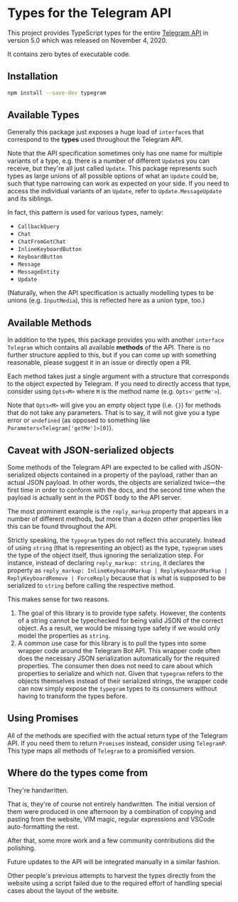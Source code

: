 # Types for the Telegram API

This project provides TypeScript types for the entire [Telegram API](https://core.telegram.org/bots/api) in version 5.0 which was released on November 4, 2020.

It contains zero bytes of executable code.

## Installation

```bash
npm install --save-dev typegram
```

## Available Types

Generally this package just exposes a huge load of `interface`s that correspond to the **types** used throughout the Telegram API.

Note that the API specification sometimes only has one name for multiple variants of a type, e.g. there is a number of different `Update`s you can receive, but they're all just called `Update`.
This package represents such types as large unions of all possible options of what an `Update` could be, such that type narrowing can work as expected on your side.
If you need to access the individual variants of an `Update`, refer to `Update.MessageUpdate` and its siblings.

In fact, this pattern is used for various types, namely:

- `CallbackQuery`
- `Chat`
- `ChatFromGetChat`
- `InlineKeyboardButton`
- `KeyboardButton`
- `Message`
- `MessageEntity`
- `Update`

(Naturally, when the API specification is actually modelling types to be unions (e.g. `InputMedia`), this is reflected here as a union type, too.)

## Available Methods

In addition to the types, this package provides you with another `interface Telegram` which contains all available **methods** of the API.
There is no further structure applied to this, but if you can come up with something reasonable, please suggest it in an issue or directly open a PR.

Each method takes just a single argument with a structure that corresponds to the object expected by Telegram.
If you need to directly access that type, consider using `Opts<M>` where `M` is the method name (e.g. `Opts<'getMe'>`).

Note that `Opts<M>` will give you an empty object type (i.e. `{}`) for methods that do not take any parameters.
That is to say, it will not give you a type error or `undefined` (as opposed to something like `Parameters<Telegram['getMe']>[0]`).

## Caveat with JSON-serialized objects

Some methods of the Telegram API are expected to be called with JSON-serialized objects contained in a property of the payload, rather than an actual JSON payload.
In other words, the objects are serialized twice—the first time in order to conform with the docs, and the second time when the payload is actually sent in the POST body to the API server.

The most prominent example is the `reply_markup` property that appears in a number of different methods, but more than a dozen other properties like this can be found throughout the API.

Strictly speaking, the `typegram` types do not reflect this accurately.
Instead of using `string` (that is representing an object) as the type, `typegram` uses the type of the object itself, thus ignoring the serialization step.
For instance, instead of declaring `reply_markup: string`, it declares the property as `reply_markup: InlineKeyboardMarkup | ReplyKeyboardMarkup | ReplyKeyboardRemove | ForceReply` because that is what is supposed to be serialized to `string` before calling the respective method.

This makes sense for two reasons.

1. The goal of this library is to provide type safety.
   However, the contents of a string cannot be typechecked for being valid JSON of the correct object.
   As a result, we would be missing type safety if we would only model the properties as `string`.
2. A common use case for this library is to pull the types into some wrapper code around the Telegram Bot API.
   This wrapper code often does the necessary JSON serialization automatically for the required properties.
   The consumer then does not need to care about which properties to serialize and which not.
   Given that `typegram` refers to the objects themselves instead of their serialized strings, the wrapper code can now simply expose the `typegram` types to its consumers without having to transform the types before.

## Using Promises

All of the methods are specified with the actual return type of the Telegram API.
If you need them to return `Promise`s instead, consider using `TelegramP`.
This type maps all methods of `Telegram` to a promisified version.

## Where do the types come from

They're handwritten.

That is, they're of course not entirely handwritten.
The initial version of them were produced in one afternoon by a combination of copying and pasting from the website, VIM magic, regular expressions and VSCode auto-formatting the rest.

After that, some more work and a few community contributions did the polishing.

Future updates to the API will be integrated manually in a similar fashion.

Other people's previous attempts to harvest the types directly from the website using a script failed due to the required effort of handling special cases about the layout of the website.

